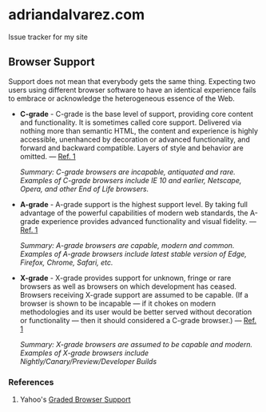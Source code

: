 # adriandalvarez.com
Issue tracker for my site

## Browser Support
Support does not mean that everybody gets the same thing. Expecting two users using different browser software to have an identical experience fails to embrace or acknowledge the heterogeneous essence of the Web.

* **C-grade** - C-grade is the base level of support, providing core content and functionality. It is sometimes called core support. Delivered via nothing more than semantic HTML, the content and experience is highly accessible, unenhanced by decoration or advanced functionality, and forward and backward compatible. Layers of style and behavior are omitted. — [Ref. 1](#References)

   *Summary: C-grade browsers are incapable, antiquated and rare. Examples of C-grade browsers include IE 10 and earlier, Netscape, Opera, and other End of Life browsers.*

* **A-grade** - A-grade support is the highest support level. By taking full advantage of the powerful capabilities of modern web standards, the A-grade experience provides advanced functionality and visual fidelity. — [Ref. 1](#References)

   *Summary: A-grade browsers are capable, modern and common. Examples of A-grade browsers include latest stable version of Edge, Firefox, Chrome, Safari, etc.*

* **X-grade** - X-grade provides support for unknown, fringe or rare browsers as well as browsers on which development has ceased. Browsers receiving X-grade support are assumed to be capable. (If a browser is shown to be incapable — if it chokes on modern methodologies and its user would be better served without decoration or functionality — then it should considered a C-grade browser.) — [Ref. 1](#References)

   *Summary: X-grade browsers are assumed to be capable and modern. Examples of X-grade browsers include Nightly/Canary/Preview/Developer Builds*

### References
1. Yahoo's [Graded Browser Support](https://web.archive.org/web/20130615083537/http://yuilibrary.com/yui/docs/tutorials/gbs/)